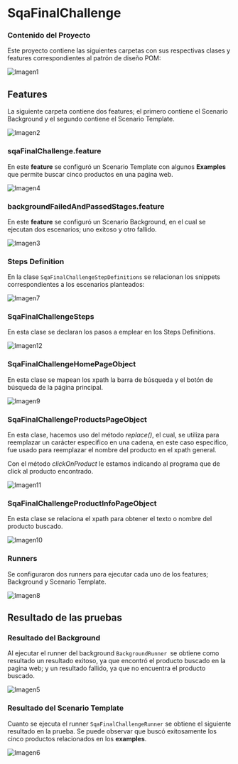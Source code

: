 # SqaFinalChallenge

### Contenido del Proyecto

Este proyecto contiene las siguientes carpetas con sus respectivas clases y features correspondientes al patrón de diseño POM:

![Imagen1](https://user-images.githubusercontent.com/95836335/146691112-ff38c264-e6a0-4e03-b97d-6b6f1fd9ac39.png)

## Features

La siguiente carpeta contiene dos features; el primero contiene el Scenario Background y el segundo contiene el Scenario Template.

![Imagen2](https://user-images.githubusercontent.com/95836335/146691271-0f0b4ed5-9fa6-4bdd-9aee-025317efb0e8.png)

### sqaFinalChallenge.feature

En este **feature** se configuró un Scenario Template con algunos **Examples** que permite buscar cinco productos en una pagina web. 

![Imagen4](https://user-images.githubusercontent.com/95836335/146691579-866fe535-1473-4fb0-ba08-428e72de6925.png)

### backgroundFailedAndPassedStages.feature

En este **feature** se configuró un Scenario Background, en el cual se ejecutan dos escenarios; uno exitoso y otro fallido. 

![Imagen3](https://user-images.githubusercontent.com/95836335/146692142-dda59cc1-526c-475b-8e70-9c25d531c111.png)

### Steps Definition

En la clase `SqaFinalChallengeStepDefinitions` se relacionan los snippets correspondientes a los escenarios planteados:

![Imagen7](https://user-images.githubusercontent.com/95836335/146692637-cb21d3dc-6cf4-4f7d-b007-c61934ef81c0.png)

### SqaFinalChallengeSteps

En esta clase se declaran los pasos a emplear en los Steps Definitions.

![Imagen12](https://user-images.githubusercontent.com/95836335/146693506-199ca9a5-f4e9-4847-9d57-c53117077fe7.png)

### SqaFinalChallengeHomePageObject

En esta clase se mapean los xpath la barra de búsqueda y el botón de búsqueda de la página principal.

![Imagen9](https://user-images.githubusercontent.com/95836335/146692993-89c6e82f-73eb-43c7-ae56-4649ededf25d.png)

### SqaFinalChallengeProductsPageObject

En esta clase, hacemos uso del método *replace()*, el cual, se utiliza para reemplazar un carácter especifico en una cadena, en este caso especifico, fue usado para reemplazar el nombre del producto en el xpath general.

Con el método *clickOnProduct* le estamos indicando al programa que de click al producto encontrado.

![Imagen11](https://user-images.githubusercontent.com/95836335/146693359-b16e8c4e-0e70-4d39-a2f1-248b4ad4362b.png)

### SqaFinalChallengeProductInfoPageObject

En esta clase se relaciona el xpath para obtener el texto o nombre del producto buscado. 

![Imagen10](https://user-images.githubusercontent.com/95836335/146693176-c8a56d75-3f39-40c9-84ba-23574c33bb05.png)

### Runners

Se configuraron dos runners para ejecutar cada uno de los features; Background y Scenario Template.

![Imagen8](https://user-images.githubusercontent.com/95836335/146692790-6b627253-aef3-442a-b12e-8fd769ac7ab7.png)

## Resultado de las pruebas

### Resultado del Background

Al ejecutar el runner del background `BackgroundRunner `se obtiene como resultado un resultado exitoso, ya que encontró el producto buscado en la pagina web; y un resultado fallido, ya que no encuentra el producto buscado.

![Imagen5](https://user-images.githubusercontent.com/95836335/146692190-6885180c-127b-4b50-875b-5a672c27876c.png)

### Resultado del Scenario Template

Cuanto se ejecuta el runner `SqaFinalChallengeRunner` se obtiene el siguiente resultado en la prueba. Se puede observar que buscó exitosamente los cinco productos relacionados en los **examples**.

![Imagen6](https://user-images.githubusercontent.com/95836335/146692479-4850a02d-669b-40bf-b4ae-0afa7313b9bc.png)

